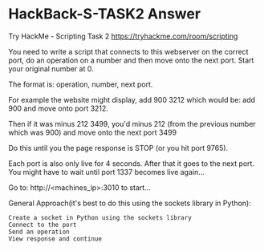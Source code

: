 # HackBack-S-TASK2 Answer

Try HackMe - Scripting Task 2
https://tryhackme.com/room/scripting

You need to write a script that connects to this webserver on the correct port, do an operation on a number and then move onto the next port. Start your original number at 0.

The format is: operation, number, next port.

For example the website might display, add 900 3212 which would be: add 900 and move onto port 3212.

Then if it was minus 212 3499, you'd minus 212 (from the previous number which was 900) and move onto the next port 3499

Do this until you the page response is STOP (or you hit port 9765).

Each port is also only live for 4 seconds. After that it goes to the next port. You might have to wait until port 1337 becomes live again...

Go to: http://<machines_ip>:3010 to start...

General Approach(it's best to do this using the sockets library in Python):

    Create a socket in Python using the sockets library
    Connect to the port 
    Send an operation
    View response and continue
